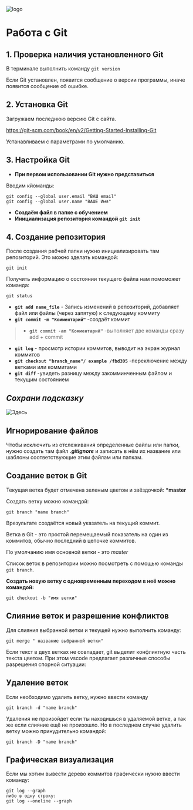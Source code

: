 ![logo](logo.png)
# Работа с Git
## 1. Проверка наличия установленного Git
В терминале выполнить команду `git version`

Если Git установлен, появится сообщение о версии программы, иначе появится сообщение об ошибке.

## 2. Установка Git

Загружаем последнюю версию Git с сайта. 

 https://git-scm.com/book/en/v2/Getting-Started-Installing-Git

 Устанавливаем с параметрами по умолчанию.

## 3. Настройка Git

 * __При первом использовании Git нужно представиться__

Вводим кйоманды:
```
git config --global user.email "ВАШ email"
git config --global user.name "ВАШЕ Имя"
```
* __Создаём файл в папке с обучением__
* __Инициализация репозитория командой `git init`__

## 4. Создание репозитория
После создания рабчей папки нужно инициализировать там репозиторий. Это можно зделать командой:
```
git init
```
Получить информацию о состоянии текущего файла нам помоможет команда:
```
git status
```
* __`git add name_file`__ - Запись изменений в репозиторий, добавляет файл или файлы (через запятую) к следующему коммиту
* __`git commit -m "Комментарий"`__ -создаёт коммит
> * __`git commit -am "Комментарий"`__ -выполняет две команды сразу add + commit
* __`git log`__ - просмотр истории коммитов, выводит на экран журнал коммитов
* __`git checkout "branch_name"/ example /fbd395`__ -переключение между ветками или коммитами
* __`git diff`__ -увидеть разницу между закомминченным файлом и текущим состоянием

## _Сохрани подсказку_
![Здесь](commands.png)

## Игнорирование файлов

Чтобы исключить из отслеживания определенные файлы или папки, нужно создать там файл ***.gitignore*** 
и записать в нём их название или шаблоны соответствующие этим файлам или папкам.

## Создание веток в Git

Текущая ветка будет отмечена зеленым цветом и звёздочкой:
**\*master**
    
Создать ветку можно командой:
```
git branch "name branch"
```
Врезультате создаётся новый указатель на текущий коммит.

Ветка в Git - это простой перемещаемый показатель на один из коммитов, обычно последний в цепочке коммитов.

По умолчанию имя основной ветки - это *master*

Список веток в репозитории можно посмотреть с помощью команды `git branch`.

**Создать новую ветку с одновременным переходом в неё можно командой:**
```
git checkout -b "имя ветки"
```

## Слияние веток и разрешение конфликтов

Для слияния выбранной ветки и текущей нужно выполнить команду:
```
git merge " название выбранной ветки"
```
Если текст в двух ветках не совпадает, git выделит конфликтную часть текста цветом. При этом vscode предлагает различные способы разрешения спорной ситуации:


## Удаление веток

Если необходимо удалить ветку, нужно ввести команду
```
git branch -d "name branch"
```
Удаления не произойдет если ты находишься в удаляемой ветке, а так же если слияние ещё не произошло. Но в последнем случае удалить ветку можно принудительно командой:
```
git branch -D "name branch"
```
##  Графическая визуализация

Если мы хотим вывести дерево коммитов графически нужно ввести команду:
```
git log --graph
либо в одну строку:
git log --oneline --graph
```

